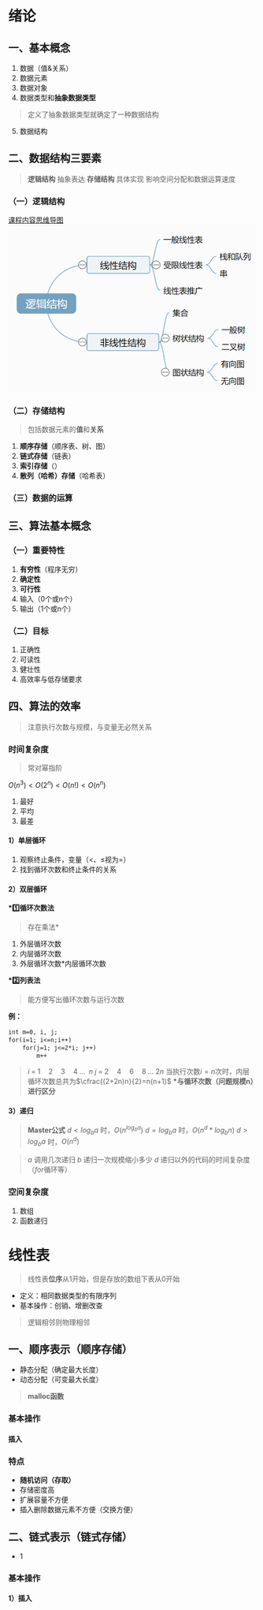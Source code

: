 # 绪论

## 一、基本概念

1. 数据（值&关系）
2. 数据元素
3. 数据对象
4. 数据类型和**抽象数据类型**
> 定义了抽象数据类型就确定了一种数据结构
5. 数据结构

## 二、数据结构三要素
> **逻辑结构** 抽象表达
> **存储结构** 具体实现 影响空间分配和数据运算速度

### （一）逻辑结构
[课程内容思维导图](图片/思维导图/数据结构三要素.km)
![课程内容图片](图片/思维导图/数据结构三要素.png)

### （二）存储结构
> 包括数据元素的**值**和**关系**
1. **顺序存储**（顺序表、树、图）
2. **链式存储**（链表）
3. **索引存储**（）
4. **散列（哈希）存储**（哈希表）

### （三）数据的运算

## 三、算法基本概念

### （一）重要特性
1. **有穷性**（程序无穷）
2. **确定性**
3. **可行性**
4. 输入（0个或n个）
5. 输出（1个或n个）

### （二）目标
1. 正确性
2. 可读性
3. 健壮性
4. 高效率与低存储要求

## 四、算法的效率
> 注意执行次数与规模，与变量无必然关系

### 时间复杂度
> 常对幂指阶

$O(n^3)<O(2^n)<O(n!)<O(n^n)$
1. 最好
2. 平均
3. 最差

#### 1）单层循环
1. 观察终止条件，变量（$<$、$\leq$视为$=$）
2. 找到循环次数和终止条件的关系

#### 2）双层循环

**\*1️⃣循环次数法**
> 存在乘法*

1. 外层循环次数
2. 内层循环次数
3. 外层循环次数*内层循环次数

**\*2️⃣列表法**
> 能方便写出循环次数与运行次数

**例：**
```
int m=0, i, j;
for(i=1; i<=n;i++)
    for(j=1; j<=2*i; j++)
        m++
```
> $i \;=\; 1 \quad 2 \quad 3 \quad 4 \;\dots\;\; n$
> $j \;=\; 2 \quad 4 \quad 6 \quad 8 \;\dots\; 2n$
> 当执行次数$i=n$次时，内层循环次数总共为$\cfrac{(2+2n)n}{2}=n(n+1)$
**\*与循环次数（问题规模n）进行区分**

#### 3）递归
> **Master公式**
> $d<log_ba$ 时，$O(n^{log_ba})$
> $d=log_ba$ 时，$O(n^d*log_bn)$
> $d>log_ba$ 时，$O(n^d)$

> $a$ 调用几次递归
> $b$ 递归一次规模缩小多少
> $d$ 递归以外的代码的时间复杂度（$for$循环等）

### 空间复杂度
1. 数组
2. 函数递归

# 线性表

> 线性表**位序**从1开始，但是存放的数组下表从0开始

- 定义：相同数据类型的有限序列
- 基本操作：创销、增删改查
> 逻辑相邻则物理相邻

## 一、顺序表示（顺序存储）
- 静态分配（确定最大长度）
- 动态分配（可变最大长度）
> **malloc函数**

### 基本操作

#### 插入

### 特点
- **随机访问（存取）**
- 存储密度高
- 扩展容量不方便
- 插入删除数据元素不方便（交换方便）

## 二、链式表示（链式存储）
- 1

### 基本操作

#### 1）插入